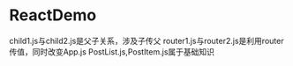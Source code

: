 # ReactDemo
child1.js与child2.js是父子关系，涉及子传父
router1.js与router2.js是利用router传值，同时改变App.js
PostList.js,PostItem.js属于基础知识
